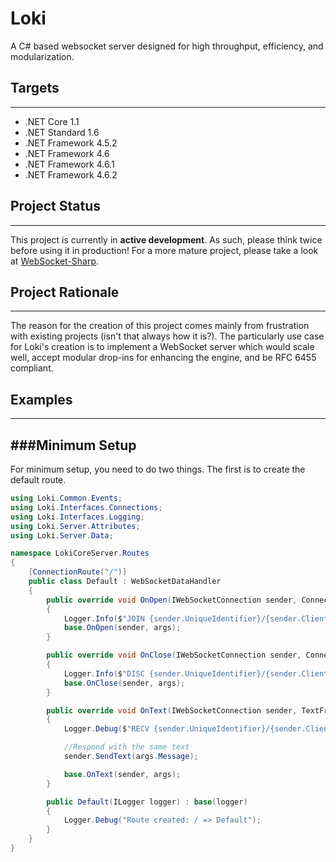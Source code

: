 # Loki
A C# based websocket server designed for high throughput, efficiency, and modularization.

## Targets
------
* .NET Core 1.1
* .NET Standard 1.6
* .NET Framework 4.5.2
* .NET Framework 4.6
* .NET Framework 4.6.1
* .NET Framework 4.6.2

## Project Status
------
This project is currently in **active development**. As such, please think twice before using it in production! For a more mature project, please take a look at [WebSocket-Sharp](https://github.com/sta/websocket-sharp).

## Project Rationale
------
The reason for the creation of this project comes mainly from frustration with existing projects (isn't that always how it is?). The particularly use case for Loki's creation is to implement a WebSocket server which would scale well, accept modular drop-ins for enhancing the engine, and be RFC 6455 compliant.

## Examples
------

###Minimum Setup
------
For minimum setup, you need to do two things. The first is to create the default route. 

```cs
using Loki.Common.Events;
using Loki.Interfaces.Connections;
using Loki.Interfaces.Logging;
using Loki.Server.Attributes;
using Loki.Server.Data;

namespace LokiCoreServer.Routes
{
    [ConnectionRoute("/")]
    public class Default : WebSocketDataHandler
    {
        public override void OnOpen(IWebSocketConnection sender, ConnectionOpenedEventArgs args)
        {
            Logger.Info($"JOIN {sender.UniqueIdentifier}/{sender.ClientIdentifier}");
            base.OnOpen(sender, args);
        }

        public override void OnClose(IWebSocketConnection sender, ConnectionClosedEventArgs args)
        {
            Logger.Info($"DISC {sender.UniqueIdentifier}/{sender.ClientIdentifier}");
            base.OnClose(sender, args);
        }

        public override void OnText(IWebSocketConnection sender, TextFrameEventArgs args)
        {
            Logger.Debug($"RECV {sender.UniqueIdentifier}/{sender.ClientIdentifier} {args.Message.Length * 2} bytes");

            //Respond with the same text
            sender.SendText(args.Message);

            base.OnText(sender, args);
        }

        public Default(ILogger logger) : base(logger)
        {
            Logger.Debug("Route created: / => Default");
        }
    }
}
```